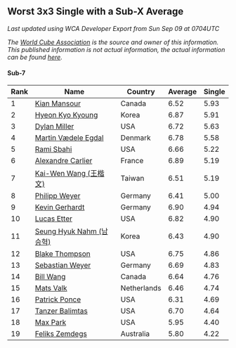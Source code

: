 ## Worst 3x3 Single with a Sub-X Average

*Last updated using WCA Developer Export from Sun Sep 09 at 0704UTC*

*The [World Cube Association](https://www.worldcubeassociation.org) is the source and owner of this information. This published information is not actual information, the actual information can be found [here](https://www.worldcubeassociation.org/results).*

#### Sub-7

|Rank|Name|Country|Average|Single|  
|--|--|--|--|--|  
|1|[Kian Mansour](https://www.worldcubeassociation.org/persons/2015MANS03)|Canada|6.52|5.93|  
|2|[Hyeon Kyo Kyoung](https://www.worldcubeassociation.org/persons/2013KYOU01)|Korea|6.87|5.91|  
|3|[Dylan Miller](https://www.worldcubeassociation.org/persons/2015MILL01)|USA|6.72|5.63|  
|4|[Martin Vædele Egdal](https://www.worldcubeassociation.org/persons/2013EGDA02)|Denmark|6.78|5.58|  
|5|[Rami Sbahi](https://www.worldcubeassociation.org/persons/2011SBAH01)|USA|6.66|5.22|  
|6|[Alexandre Carlier](https://www.worldcubeassociation.org/persons/2012CARL03)|France|6.89|5.19|  
|7|[Kai-Wen Wang (王楷文)](https://www.worldcubeassociation.org/persons/2015WANG09)|Taiwan|6.51|5.19|  
|8|[Philipp Weyer](https://www.worldcubeassociation.org/persons/2010WEYE01)|Germany|6.41|5.00|  
|9|[Kevin Gerhardt](https://www.worldcubeassociation.org/persons/2013GERH01)|Germany|6.90|4.94|  
|10|[Lucas Etter](https://www.worldcubeassociation.org/persons/2011ETTE01)|USA|6.82|4.90|  
|11|[Seung Hyuk Nahm (남승혁)](https://www.worldcubeassociation.org/persons/2013NAHM01)|Korea|6.43|4.90|  
|12|[Blake Thompson](https://www.worldcubeassociation.org/persons/2010THOM03)|USA|6.75|4.86|  
|13|[Sebastian Weyer](https://www.worldcubeassociation.org/persons/2010WEYE02)|Germany|6.69|4.83|  
|14|[Bill Wang](https://www.worldcubeassociation.org/persons/2010WANG68)|Canada|6.64|4.76|  
|15|[Mats Valk](https://www.worldcubeassociation.org/persons/2007VALK01)|Netherlands|6.46|4.74|  
|16|[Patrick Ponce](https://www.worldcubeassociation.org/persons/2012PONC02)|USA|6.31|4.69|  
|17|[Tanzer Balimtas](https://www.worldcubeassociation.org/persons/2013BALI01)|USA|6.70|4.64|  
|18|[Max Park](https://www.worldcubeassociation.org/persons/2012PARK03)|USA|5.95|4.40|  
|19|[Feliks Zemdegs](https://www.worldcubeassociation.org/persons/2009ZEMD01)|Australia|5.80|4.22|  
